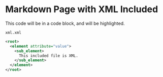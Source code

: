 # Markdown Page with XML Included

This code will be in a code block, and will be highlighted.

<code>xml.xml</code>
```xml
<root>
  <element attribute="value">
    <sub_element>
      This included file is XML.
    </sub_element>
  </element>
</root>
```
